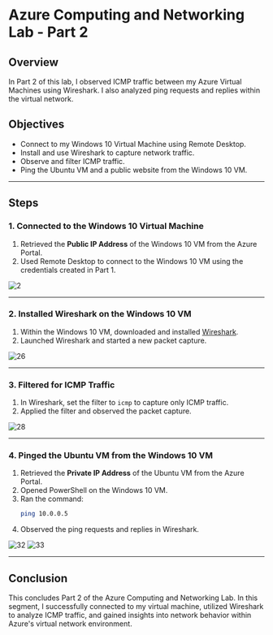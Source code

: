 # Azure Computing and Networking Lab - Part 2

## Overview
In Part 2 of this lab, I observed ICMP traffic between my Azure Virtual Machines using Wireshark. I also analyzed ping requests and replies within the virtual network.

## Objectives
- Connect to my Windows 10 Virtual Machine using Remote Desktop.
- Install and use Wireshark to capture network traffic.
- Observe and filter ICMP traffic.
- Ping the Ubuntu VM and a public website from the Windows 10 VM.

---

## Steps

### 1. Connected to the Windows 10 Virtual Machine
1. Retrieved the **Public IP Address** of the Windows 10 VM from the Azure Portal.
2. Used Remote Desktop to connect to the Windows 10 VM using the credentials created in Part 1.

![2](https://github.com/user-attachments/assets/9225ba2e-eab9-43a2-b9b6-125f5838b518)

---

### 2. Installed Wireshark on the Windows 10 VM
1. Within the Windows 10 VM, downloaded and installed [Wireshark](https://www.wireshark.org/).
2. Launched Wireshark and started a new packet capture.

![26](https://github.com/user-attachments/assets/5554240c-ccac-4cba-9492-7df24aa2a0a1)

---

### 3. Filtered for ICMP Traffic
1. In Wireshark, set the filter to `icmp` to capture only ICMP traffic.
2. Applied the filter and observed the packet capture.

![28](https://github.com/user-attachments/assets/1ff58038-a3d9-430e-8e85-bdb753f5ba87)

---

### 4. Pinged the Ubuntu VM from the Windows 10 VM
1. Retrieved the **Private IP Address** of the Ubuntu VM from the Azure Portal.
2. Opened PowerShell on the Windows 10 VM.
3. Ran the command:
   ```bash
   ping 10.0.0.5
   ```
4. Observed the ping requests and replies in Wireshark.

![32](https://github.com/user-attachments/assets/bd33487a-39ad-44d8-be00-151a9c0948c1)
![33](https://github.com/user-attachments/assets/01f643fb-4655-4a99-8faa-8dfd93343ff1)

---
## Conclusion
This concludes Part 2 of the Azure Computing and Networking Lab. In this segment, I successfully connected to my virtual machine, utilized Wireshark to analyze ICMP traffic, and gained insights into network behavior within Azure's virtual network environment.

